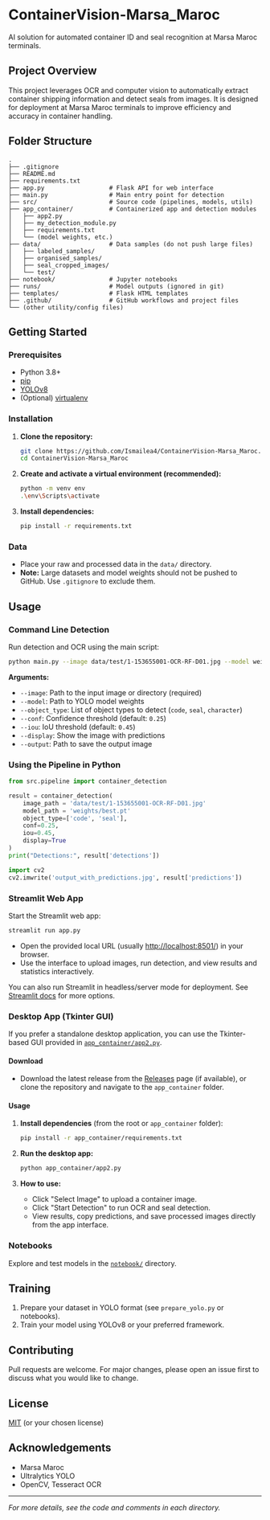 # ContainerVision-Marsa_Maroc

AI solution for automated container ID and seal recognition at Marsa Maroc terminals.

## Project Overview

This project leverages OCR and computer vision to automatically extract container shipping information and detect seals from images. It is designed for deployment at Marsa Maroc terminals to improve efficiency and accuracy in container handling.

## Folder Structure

```
.
├── .gitignore
├── README.md
├── requirements.txt
├── app.py                  # Flask API for web interface
├── main.py                 # Main entry point for detection
├── src/                    # Source code (pipelines, models, utils)
├── app_container/          # Containerized app and detection modules
│   ├── app2.py
│   ├── my_detection_module.py
│   ├── requirements.txt
│   └── (model weights, etc.)
├── data/                   # Data samples (do not push large files)
│   ├── labeled_samples/
│   ├── organised_samples/
│   ├── seal_cropped_images/
│   └── test/
├── notebook/               # Jupyter notebooks
├── runs/                   # Model outputs (ignored in git)
├── templates/              # Flask HTML templates
├── .github/                # GitHub workflows and project files
└── (other utility/config files)
```

## Getting Started

### Prerequisites

- Python 3.8+
- [pip](https://pip.pypa.io/en/stable/)
- [YOLOv8](https://docs.ultralytics.com/)
- (Optional) [virtualenv](https://virtualenv.pypa.io/en/latest/)

### Installation

1. **Clone the repository:**

   ```sh
   git clone https://github.com/Ismailea4/ContainerVision-Marsa_Maroc.git
   cd ContainerVision-Marsa_Maroc
   ```

2. **Create and activate a virtual environment (recommended):**

   ```sh
   python -m venv env
   .\env\Scripts\activate
   ```

3. **Install dependencies:**
   ```sh
   pip install -r requirements.txt
   ```

### Data

- Place your raw and processed data in the `data/` directory.
- **Note:** Large datasets and model weights should not be pushed to GitHub. Use `.gitignore` to exclude them.

## Usage

### Command Line Detection

Run detection and OCR using the main script:

```sh
python main.py --image data/test/1-153655001-OCR-RF-D01.jpg --model weights/best.pt --object_type code seal --display --output result.jpg
```

**Arguments:**

- `--image`: Path to the input image or directory (required)
- `--model`: Path to YOLO model weights
- `--object_type`: List of object types to detect (`code`, `seal`, `character`)
- `--conf`: Confidence threshold (default: `0.25`)
- `--iou`: IoU threshold (default: `0.45`)
- `--display`: Show the image with predictions
- `--output`: Path to save the output image

### Using the Pipeline in Python

```python
from src.pipeline import container_detection

result = container_detection(
    image_path = 'data/test/1-153655001-OCR-RF-D01.jpg'
    model_path = 'weights/best.pt'
    object_type=['code', 'seal'],
    conf=0.25,
    iou=0.45,
    display=True
)
print("Detections:", result['detections'])

import cv2
cv2.imwrite('output_with_predictions.jpg', result['predictions'])
```


### Streamlit Web App

Start the Streamlit web app:

```sh
streamlit run app.py
```

- Open the provided local URL (usually [http://localhost:8501/](http://localhost:8501/)) in your browser.
- Use the interface to upload images, run detection, and view results and statistics interactively.

You can also run Streamlit in headless/server mode for deployment. See [Streamlit docs](https://docs.streamlit.io/) for more options.

### Desktop App (Tkinter GUI)

If you prefer a standalone desktop application, you can use the Tkinter-based GUI provided in [`app_container/app2.py`](app_container/app2.py).

#### Download

- Download the latest release from the [Releases](https://github.com/Ismailea4/ContainerVision-Marsa_Maroc/releases) page (if available), or clone the repository and navigate to the `app_container` folder.

#### Usage

1. **Install dependencies** (from the root or `app_container` folder):

    ```sh
    pip install -r app_container/requirements.txt
    ```

2. **Run the desktop app:**

    ```sh
    python app_container/app2.py
    ```

3. **How to use:**
    - Click "Select Image" to upload a container image.
    - Click "Start Detection" to run OCR and seal detection.
    - View results, copy predictions, and save processed images directly from the app interface.


### Notebooks

Explore and test models in the [`notebook/`](notebook/) directory.

## Training

1. Prepare your dataset in YOLO format (see `prepare_yolo.py` or notebooks).
2. Train your model using YOLOv8 or your preferred framework.

## Contributing

Pull requests are welcome. For major changes, please open an issue first to discuss what you would like to change.

## License

[MIT](LICENSE) (or your chosen license)

## Acknowledgements

- Marsa Maroc
- Ultralytics YOLO
- OpenCV, Tesseract OCR

---



_For more details, see the code and comments in each directory._
